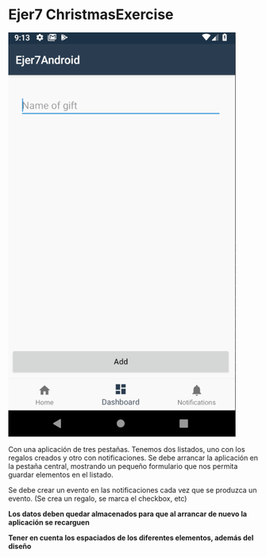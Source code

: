 # Ejer7 ChristmasExercise

![Sample](Content/Practice.gif)

Con una aplicación de tres pestañas. Tenemos dos listados, uno con los regalos creados y otro con notificaciones. Se debe arrancar la aplicación en la pestaña central, mostrando un pequeño formulario que nos permita guardar elementos en el listado.

Se debe crear un evento en las notificaciones cada vez que se produzca un evento. (Se crea un regalo, se marca el checkbox, etc)

**Los datos deben quedar almacenados para que al arrancar de nuevo la aplicación se recarguen**

**Tener en cuenta los espaciados de los diferentes elementos, además del diseño**
